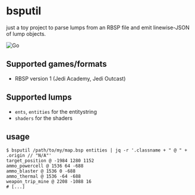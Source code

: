 # bsputil

just a toy project to parse lumps from an RBSP file and emit linewise-JSON of lump objects.

![Go](https://github.com/Razish/bsputil/actions/workflows/build.yml/badge.svg)

## Supported games/formats

- RBSP version 1 (Jedi Academy, Jedi Outcast)

## Supported lumps

- `ents`, `entities` for the entitystring
- `shaders` for the shaders

## usage

```console
$ bsputil /path/to/my/map.bsp entities | jq -r '.classname + " @ " + .origin // "N/A"'
target_position @ -1984 1280 1152
ammo_powercell @ 1536 64 -688
ammo_blaster @ 1536 0 -688
ammo_thermal @ 1536 -64 -688
weapon_trip_mine @ 2208 -1088 16
# [...]
```
